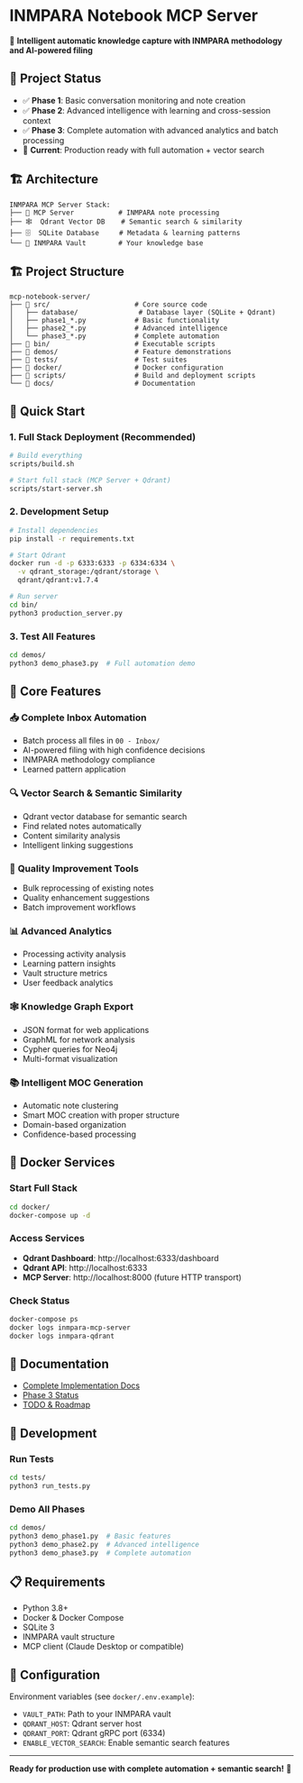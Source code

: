 # INMPARA Notebook MCP Server

🤖 **Intelligent automatic knowledge capture with INMPARA methodology and AI-powered filing**

## 🎯 Project Status

- ✅ **Phase 1**: Basic conversation monitoring and note creation
- ✅ **Phase 2**: Advanced intelligence with learning and cross-session context  
- ✅ **Phase 3**: Complete automation with advanced analytics and batch processing
- 🚀 **Current**: Production ready with full automation + vector search

## 🏗️ Architecture

```
INMPARA MCP Server Stack:
├── 🤖 MCP Server           # INMPARA note processing
├── 🕸️  Qdrant Vector DB    # Semantic search & similarity
├── 🗄️  SQLite Database     # Metadata & learning patterns
└── 📁 INMPARA Vault        # Your knowledge base
```

## 🏗️ Project Structure

```
mcp-notebook-server/
├── 📁 src/                     # Core source code
│   ├── database/               # Database layer (SQLite + Qdrant)
│   ├── phase1_*.py            # Basic functionality
│   ├── phase2_*.py            # Advanced intelligence
│   └── phase3_*.py            # Complete automation
├── 📁 bin/                     # Executable scripts
├── 📁 demos/                   # Feature demonstrations
├── 📁 tests/                   # Test suites
├── 📁 docker/                  # Docker configuration
├── 📁 scripts/                 # Build and deployment scripts
└── 📁 docs/                    # Documentation
```

## 🚀 Quick Start

### 1. Full Stack Deployment (Recommended)
```bash
# Build everything
scripts/build.sh

# Start full stack (MCP Server + Qdrant)
scripts/start-server.sh
```

### 2. Development Setup
```bash
# Install dependencies
pip install -r requirements.txt

# Start Qdrant
docker run -d -p 6333:6333 -p 6334:6334 \
  -v qdrant_storage:/qdrant/storage \
  qdrant/qdrant:v1.7.4

# Run server
cd bin/
python3 production_server.py
```

### 3. Test All Features
```bash
cd demos/
python3 demo_phase3.py  # Full automation demo
```

## 🎯 Core Features

### 📥 **Complete Inbox Automation**
- Batch process all files in `00 - Inbox/`
- AI-powered filing with high confidence decisions
- INMPARA methodology compliance
- Learned pattern application

### 🔍 **Vector Search & Semantic Similarity**
- Qdrant vector database for semantic search
- Find related notes automatically
- Content similarity analysis
- Intelligent linking suggestions

### 🔧 **Quality Improvement Tools**
- Bulk reprocessing of existing notes
- Quality enhancement suggestions
- Batch improvement workflows

### 📊 **Advanced Analytics**
- Processing activity analysis
- Learning pattern insights
- Vault structure metrics
- User feedback analytics

### 🕸️ **Knowledge Graph Export**
- JSON format for web applications
- GraphML for network analysis
- Cypher queries for Neo4j
- Multi-format visualization

### 📚 **Intelligent MOC Generation**
- Automatic note clustering
- Smart MOC creation with proper structure
- Domain-based organization
- Confidence-based processing

## 🐳 Docker Services

### Start Full Stack
```bash
cd docker/
docker-compose up -d
```

### Access Services
- **Qdrant Dashboard**: http://localhost:6333/dashboard
- **Qdrant API**: http://localhost:6333
- **MCP Server**: http://localhost:8000 (future HTTP transport)

### Check Status
```bash
docker-compose ps
docker logs inmpara-mcp-server
docker logs inmpara-qdrant
```

## 📖 Documentation

- [Complete Implementation Docs](docs/)
- [Phase 3 Status](docs/PHASE3_IMPLEMENTATION_COMPLETE.md)
- [TODO & Roadmap](docs/TODO.md)

## 🔧 Development

### Run Tests
```bash
cd tests/
python3 run_tests.py
```

### Demo All Phases
```bash
cd demos/
python3 demo_phase1.py  # Basic features
python3 demo_phase2.py  # Advanced intelligence  
python3 demo_phase3.py  # Complete automation
```

## 📋 Requirements

- Python 3.8+
- Docker & Docker Compose
- SQLite 3
- INMPARA vault structure
- MCP client (Claude Desktop or compatible)

## 🔧 Configuration

Environment variables (see `docker/.env.example`):
- `VAULT_PATH`: Path to your INMPARA vault
- `QDRANT_HOST`: Qdrant server host
- `QDRANT_PORT`: Qdrant gRPC port (6334)
- `ENABLE_VECTOR_SEARCH`: Enable semantic search features

---

**Ready for production use with complete automation + semantic search!** 🎉
